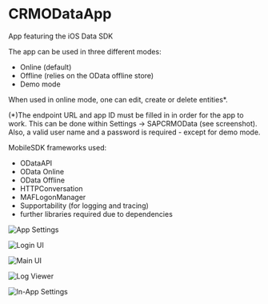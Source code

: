 CRMODataApp
===========
App featuring the iOS Data SDK

The app can be used in three different modes:
- Online (default)
- Offline (relies on the OData offline store)
- Demo mode

When used in online mode, one can edit, create or delete entities*.

(*)The endpoint URL and app ID must be filled in in order for the app to work. 
This can be done within Settings -> SAPCRMOData (see screenshot). Also, a valid user name and a password is required - except for demo mode.

MobileSDK frameworks used:
- ODataAPI
- OData Online
- OData Offline
- HTTPConversation
- MAFLogonManager
- Supportability (for logging and tracing)
- further libraries required due to dependencies

![App Settings](https://github.wdf.sap.corp/MobileSDK/CRMODataApp/blob/Screenshots/Screenshots/settings.png)

![Login UI](https://github.wdf.sap.corp/MobileSDK/CRMODataApp/blob/Screenshots/Screenshots/login.png)

![Main UI](https://github.wdf.sap.corp/MobileSDK/CRMODataApp/blob/Screenshots/Screenshots/appointments.png)

![Log Viewer](https://github.wdf.sap.corp/MobileSDK/CRMODataApp/blob/Screenshots/Screenshots/logviewer.png)

![In-App Settings](https://github.wdf.sap.corp/MobileSDK/CRMODataApp/blob/Screenshots/Screenshots/inappsettings.png)


